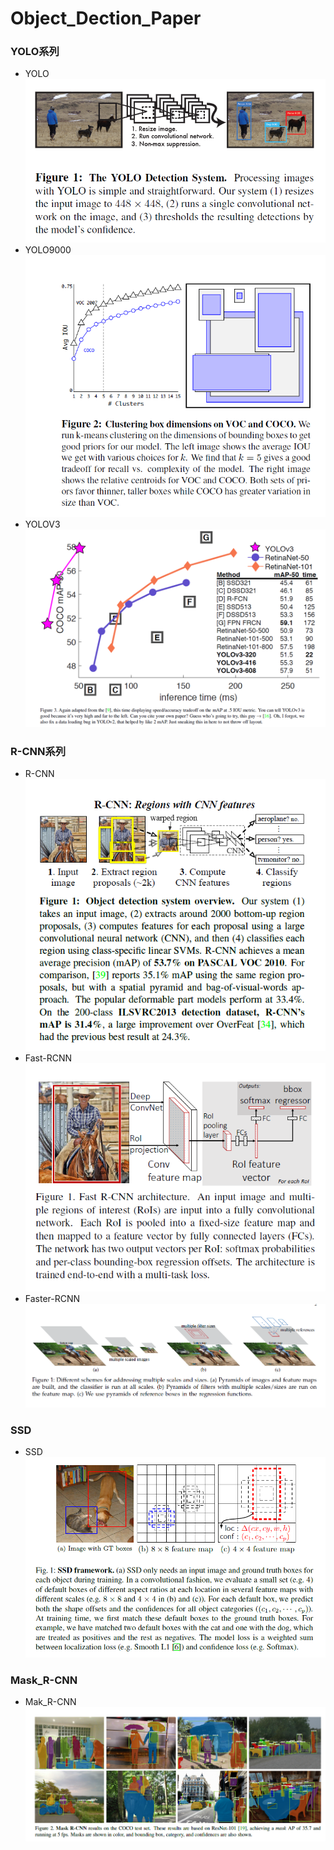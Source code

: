 # Object_Dection_Paper

### YOLO系列
* YOLO<br>
![YOLOv1架构图](https://github.com/hyhouyong/Object_Dection_Paper/blob/master/yolo1/yolo_1.png)
* YOLO9000<br>
![](https://github.com/hyhouyong/Object_Dection_Paper/blob/master/yolo2/yolo2_2.png)
* YOLOV3<br>
![](https://github.com/hyhouyong/Object_Dection_Paper/blob/master/yolo3/yolo3_3.png)  
### R-CNN系列
* R-CNN<br>
![](https://github.com/hyhouyong/Object_Dection_Paper/blob/master/R_CNN/R_CNN_1.png)
* Fast-RCNN<br>
![](https://github.com/hyhouyong/Object_Dection_Paper/blob/master/F_RCNN/F_RCNN_1.png)
* Faster-RCNN<br>
![](https://github.com/hyhouyong/Object_Dection_Paper/blob/master/Faster_R_CNN/FTR_1.png)
### SSD
* SSD<br>
![](https://github.com/hyhouyong/Object_Dection_Paper/blob/master/SSD/SSD_1.png)

### Mask_R-CNN
* Mak_R-CNN<br>
![](https://github.com/hyhouyong/Object_Dection_Paper/blob/master/Mask_R-CNN/MASK_2.png)
